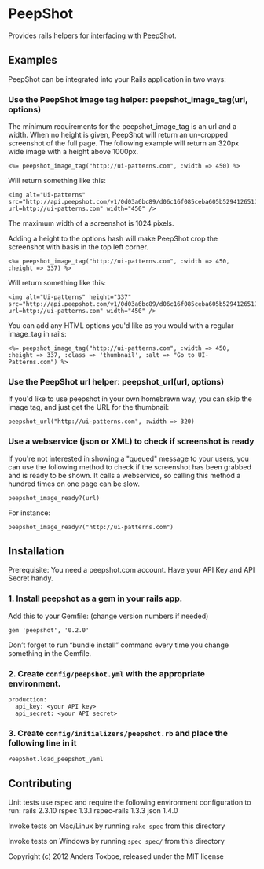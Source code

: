PeepShot
===========

Provides rails helpers for interfacing with [PeepShot](http://peepshot.com).

Examples
--------

PeepShot can be integrated into your Rails application in two ways:

### Use the PeepShot image tag helper: peepshot_image_tag(url, options)

The minimum requirements for the peepshot_image_tag is an url and a width. When no height is given, PeepShot will return an un-cropped screenshot of the full page. The following example will return an 320px wide image with a height above 1000px.

    <%= peepshot_image_tag("http://ui-patterns.com", :width => 450) %>

Will return something like this:

    <img alt="Ui-patterns" src="http://api.peepshot.com/v1/0d03a6bc89/d06c16f085ceba605b5294126517d03a/450?url=http://ui-patterns.com" width="450" />

The maximum width of a screenshot is 1024 pixels.

Adding a height to the options hash will make PeepShot crop the screenshot with basis in the top left corner.

    <%= peepshot_image_tag("http://ui-patterns.com", :width => 450, :height => 337) %>

Will return something like this:

    <img alt="Ui-patterns" height="337" src="http://api.peepshot.com/v1/0d03a6bc89/d06c16f085ceba605b5294126517d03a/450x337?url=http://ui-patterns.com" width="450" />

You can add any HTML options you'd like as you would with a regular image_tag in rails:

    <%= peepshot_image_tag("http://ui-patterns.com", :width => 450, :height => 337, :class => 'thumbnail', :alt => "Go to UI-Patterns.com") %>

### Use the PeepShot url helper: peepshot_url(url, options)

If you'd like to use peepshot in your own homebrewn way, you can skip the image tag, and just get the URL for the thumbnail:

    peepshot_url("http://ui-patterns.com", :width => 320)

### Use a webservice (json or XML) to check if screenshot is ready

If you're not interested in showing a "queued" message to your users, you can use the following method to check if the screenshot has been grabbed and is ready to be shown. It calls a webservice, so calling this method a hundred times on one page can be slow.

    peepshot_image_ready?(url)

For instance:

    peepshot_image_ready?("http://ui-patterns.com")

Installation
------------

Prerequisite: You need a peepshot.com account. Have your API Key and API Secret handy.

### 1. Install peepshot as a gem in your rails app.

Add this to your Gemfile: (change version numbers if needed)

    gem 'peepshot', '0.2.0'

Don’t forget to run “bundle install” command every time you change something in the Gemfile.

### 2. Create `config/peepshot.yml` with the appropriate environment.

    production:
      api_key: <your API key>
      api_secret: <your API secret>

### 3. Create `config/initializers/peepshot.rb` and place the following line in it

    PeepShot.load_peepshot_yaml

Contributing
------------

Unit tests use rspec and require the following environment configuration to run:
    rails 2.3.10
    rspec 1.3.1
    rspec-rails 1.3.3
    json 1.4.0

Invoke tests on Mac/Linux by running `rake spec` from this directory

Invoke tests on Windows by running `spec spec/` from this directory

Copyright (c) 2012 Anders Toxboe, released under the MIT license